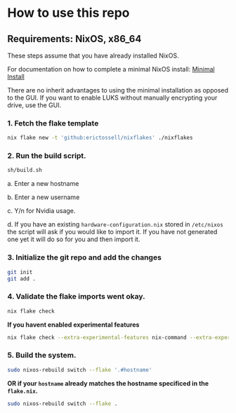 # How to use this repo
## Requirements: NixOS, x86_64

These steps assume that you have already installed NixOS.

For documentation on how to complete a minimal NixOS install: [Minimal Install](minimal-install.md)

There are no inherit advantages to using the minimal installation as opposed to the GUI. If you want to enable LUKS without manually encrypting your drive, use the GUI.

   ### 1. Fetch the flake template

   ```bash
   nix flake new -t 'github:erictossell/nixflakes' ./nixflakes
   ```

   ### 2. Run the build script. 

   ```bash
   sh/build.sh
   ```
      
   a. Enter a new hostname
   
   b. Enter a new username
      
   c. Y/n for Nvidia usage.
     
   d. If you have an existing `hardware-configuration.nix` stored in `/etc/nixos` the script will ask if you would like to import it. If you have not generated one yet it will do so for you and then import it.
   
   ### 3. Initialize the git repo and add the changes
   ```bash
   git init
   git add .
   ```

   ### 4. Validate the flake imports went okay.

   ```bash
   nix flake check
   ```

   **If you havent enabled experimental features**

   ```bash
   nix flake check --extra-experimental-features nix-command --extra-experimental-features flakes
   ```
   
   ### 5. Build the system. 

   ```bash
   sudo nixos-rebuild switch --flake '.#hostname'
   ```
   **OR if your `hostname` already matches the hostname specificed in the `flake.nix`.**
   ```bash
   sudo nixos-rebuild switch --flake .
   ```
